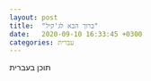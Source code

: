```yaml
---
layout: post
title:  "ברוך הבא לג'קיל"
date:   2020-09-10 16:33:45 +0300
categories: עברית
---
```


תוכן בעברית
